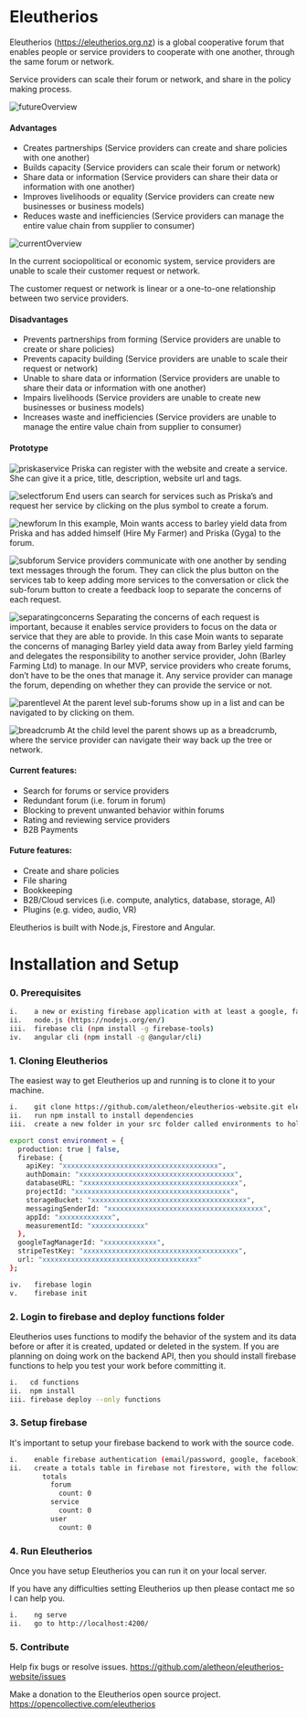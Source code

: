 # Eleutherios

Eleutherios (https://eleutherios.org.nz) is a global cooperative forum that enables people or service providers to cooperate with one another, through the same forum or network.

Service providers can scale their forum or network, and share in the policy making process.

![futureOverview](./src/assets/futureOverview2.png)

#### Advantages

- Creates partnerships (Service providers can create and share policies with one another)
- Builds capacity (Service providers can scale their forum or network)
- Share data or information (Service providers can share their data or information with one another)
- Improves livelihoods or equality (Service providers can create new businesses or business models)
- Reduces waste and inefficiencies (Service providers can manage the entire value chain from supplier to consumer)

![currentOverview](./src/assets/currentOverview3.png)

In the current sociopolitical or economic system, service providers are unable to scale their customer request or network.

The customer request or network is linear or a one-to-one relationship between two service providers.

#### Disadvantages

- Prevents partnerships from forming (Service providers are unable to create or share policies)
- Prevents capacity building (Service providers are unable to scale their request or network)
- Unable to share data or information (Service providers are unable to share their data or information with one another)
- Impairs livelihoods (Service providers are unable to create new businesses or business models)
- Increases waste and inefficiencies (Service providers are unable to manage the entire value chain from supplier to consumer)

#### Prototype

![priskaservice](./src/assets/priskaService.jpg)
Priska can register with the website and create a service. She can give it a price, title, description, website url and tags.

![selectforum](./src/assets/selectForum.jpg)
End users can search for services such as Priska’s and request her service by clicking on the plus symbol to create a forum.

![newforum](./src/assets/newForum.jpg)
In this example, Moin wants access to barley yield data from Priska and has added himself (Hire My Farmer) and Priska (Gyga) to the forum.

![subforum](./src/assets/subforum.jpg)
Service providers communicate with one another by sending text messages through the forum. They can click the plus button on the services tab to keep adding more services to the conversation or click the sub-forum button to create a feedback loop to separate the concerns of each request.

![separatingconcerns](./src/assets/separatingConcerns.jpg)
Separating the concerns of each request is important, because it enables service providers to focus on the data or service that they are able to provide. In this case Moin wants to separate the concerns of managing Barley yield data away from Barley yield farming and delegates the responsibility to another service provider, John (Barley Farming Ltd) to manage. In our MVP, service providers who create forums, don’t have to be the ones that manage it. Any service provider can manage the forum, depending on whether they can provide the service or not.

![parentlevel](./src/assets/parentLevel.jpg)
At the parent level sub-forums show up in a list and can be navigated to by clicking on them.

![breadcrumb](./src/assets/breadcrumb.jpg)
At the child level the parent shows up as a breadcrumb, where the service provider can navigate their way back up the tree or network.

#### Current features:

- Search for forums or service providers
- Redundant forum (i.e. forum in forum)
- Blocking to prevent unwanted behavior within forums
- Rating and reviewing service providers
- B2B Payments

#### Future features:

- Create and share policies
- File sharing
- Bookkeeping
- B2B/Cloud services (i.e. compute, analytics, database, storage, AI)
- Plugins (e.g. video, audio, VR)

Eleutherios is built with Node.js, Firestore and Angular.

# Installation and Setup

### 0. Prerequisites

```bash
i.    a new or existing firebase application with at least a google, facebook or email passwordless provider
ii.   node.js (https://nodejs.org/en/)
iii.  firebase cli (npm install -g firebase-tools)
iv.   angular cli (npm install -g @angular/cli)
```

### 1. Cloning Eleutherios

The easiest way to get Eleutherios up and running is to clone it to your machine.

```bash
i.    git clone https://github.com/aletheon/eleutherios-website.git eleutherios-website
ii.   run npm install to install dependencies
iii.  create a new folder in your src folder called environments to hold your environment (environment.prod.ts and environment.ts) variables:
```

```bash
export const environment = {
  production: true | false,
  firebase: {
    apiKey: "xxxxxxxxxxxxxxxxxxxxxxxxxxxxxxxxxxxxxx",
    authDomain: "xxxxxxxxxxxxxxxxxxxxxxxxxxxxxxxxxxxxxx",
    databaseURL: "xxxxxxxxxxxxxxxxxxxxxxxxxxxxxxxxxxxxxx",
    projectId: "xxxxxxxxxxxxxxxxxxxxxxxxxxxxxxxxxxxxxx",
    storageBucket: "xxxxxxxxxxxxxxxxxxxxxxxxxxxxxxxxxxxxxx",
    messagingSenderId: "xxxxxxxxxxxxxxxxxxxxxxxxxxxxxxxxxxxxxx",
    appId: "xxxxxxxxxxxxx",
    measurementId: "xxxxxxxxxxxxx"
  },
  googleTagManagerId: "xxxxxxxxxxxxx",
  stripeTestKey: "xxxxxxxxxxxxxxxxxxxxxxxxxxxxxxxxxxxxxx",
  url: "xxxxxxxxxxxxxxxxxxxxxxxxxxxxxxxxxxxxxx"
};
```

```bash
iv.   firebase login
v.    firebase init
```

### 2. Login to firebase and deploy functions folder

Eleutherios uses functions to modify the behavior of the system and its data before or after it is created, updated or deleted in the system. If you are planning on doing work on the backend API, then you should install firebase functions to help you test your work before committing it.

```bash
i.   cd functions
ii.  npm install
iii. firebase deploy --only functions
```

### 3. Setup firebase

It's important to setup your firebase backend to work with the source code.

```bash
i.    enable firebase authentication (email/password, google, facebook)
ii.   create a totals table in firebase not firestore, with the following default structure:
        totals
          forum
            count: 0
          service
            count: 0
          user
            count: 0
```

### 4. Run Eleutherios

Once you have setup Eleutherios you can run it on your local server.

If you have any difficulties setting Eleutherios up then please contact me so I can help you.

```bash
i.    ng serve
ii.   go to http://localhost:4200/
```

### 5. Contribute

Help fix bugs or resolve issues.
https://github.com/aletheon/eleutherios-website/issues

Make a donation to the Eleutherios open source project. https://opencollective.com/eleutherios
